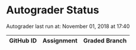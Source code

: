 # Autograder Status
Autograder last run at: November 01, 2018 at 17:40

| GitHub ID | Assignment | Graded Branch |
|-----------|------------|---------------|
